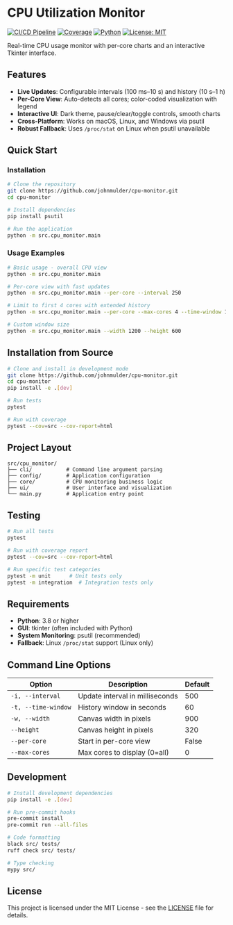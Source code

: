 # CPU Utilization Monitor

[![CI/CD Pipeline](https://github.com/johnmulder/cpu-monitor/workflows/CI/CD%20Pipeline/badge.svg)](https://github.com/johnmulder/cpu-monitor/actions)
[![Coverage](https://img.shields.io/badge/coverage-99.77%25-brightgreen)](https://github.com/johnmulder/cpu-monitor)
[![Python](https://img.shields.io/badge/python-3.8%2B-blue)](https://www.python.org/downloads/)
[![License: MIT](https://img.shields.io/badge/License-MIT-yellow.svg)](https://opensource.org/licenses/MIT)

Real-time CPU usage monitor with per-core charts and an interactive Tkinter interface.

## Features

- **Live Updates**: Configurable intervals (100 ms–10 s) and history (10 s–1 h)
- **Per-Core View**: Auto-detects all cores; color-coded visualization with legend
- **Interactive UI**: Dark theme, pause/clear/toggle controls, smooth charts
- **Cross-Platform**: Works on macOS, Linux, and Windows via psutil
- **Robust Fallback**: Uses `/proc/stat` on Linux when psutil unavailable

## Quick Start

### Installation

```bash
# Clone the repository
git clone https://github.com/johnmulder/cpu-monitor.git
cd cpu-monitor

# Install dependencies
pip install psutil

# Run the application
python -m src.cpu_monitor.main
```

### Usage Examples

```bash
# Basic usage - overall CPU view
python -m src.cpu_monitor.main

# Per-core view with fast updates
python -m src.cpu_monitor.main --per-core --interval 250

# Limit to first 4 cores with extended history
python -m src.cpu_monitor.main --per-core --max-cores 4 --time-window 120

# Custom window size
python -m src.cpu_monitor.main --width 1200 --height 600
```

## Installation from Source

```bash
# Clone and install in development mode
git clone https://github.com/johnmulder/cpu-monitor.git
cd cpu-monitor
pip install -e .[dev]

# Run tests
pytest

# Run with coverage
pytest --cov=src --cov-report=html
```

## Project Layout

```text
src/cpu_monitor/
├── cli/           # Command line argument parsing
├── config/        # Application configuration
├── core/          # CPU monitoring business logic
├── ui/            # User interface and visualization
└── main.py        # Application entry point
```

## Testing

```bash
# Run all tests
pytest

# Run with coverage report
pytest --cov=src --cov-report=html

# Run specific test categories
pytest -m unit      # Unit tests only
pytest -m integration  # Integration tests only
```

## Requirements

- **Python**: 3.8 or higher
- **GUI**: tkinter (often included with Python)
- **System Monitoring**: psutil (recommended)
- **Fallback**: Linux `/proc/stat` support (Linux only)

## Command Line Options

| Option | Description | Default |
|--------|-------------|---------|
| `-i, --interval` | Update interval in milliseconds | 500 |
| `-t, --time-window` | History window in seconds | 60 |
| `-w, --width` | Canvas width in pixels | 900 |
| `--height` | Canvas height in pixels | 320 |
| `--per-core` | Start in per-core view | False |
| `--max-cores` | Max cores to display (0=all) | 0 |

## Development

```bash
# Install development dependencies
pip install -e .[dev]

# Run pre-commit hooks
pre-commit install
pre-commit run --all-files

# Code formatting
black src/ tests/
ruff check src/ tests/

# Type checking
mypy src/
```

## License

This project is licensed under the MIT License -
see the [LICENSE](LICENSE) file for details.
